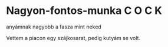 # Nagyon-fontos-munka C O C K

anyámnak nagyobb a fasza mint neked

Vettem a piacon egy szájkosarat, pedig kutyám se volt.
